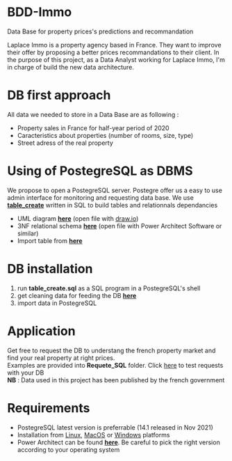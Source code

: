 # BDD-Immo
Data Base for property prices's predictions and recommandation

Laplace Immo is a property agency based in France. They want to improve their offer by proposing a better prices recommandations to their client. 
In the purpose of this project, as a Data Analyst working for Laplace Immo, I'm in charge of build the new data architecture. 

# DB first approach

All data we needed to store in a Data Base are as following : 

* Property sales in France for half-year period of 2020
* Caracteristics about properties (number of rooms, size, type)
* Street adress of the real property

# Using of PostegreSQL as DBMS

We propose to open a PostegreSQL server. Postegre offer us a easy to use admin interface for monitoring and requesting data base. 
We use [**table_create**](https://github.com/marcadeant/BDD-Immo/blob/main/table_create.sql) written in SQL to build tables and relationnals dependancies

* UML diagram [**here**](https://github.com/marcadeant/BDD-Immo/blob/main/MCD_UML_Diagram) (open file with [draw.io](https://app.diagrams.net/))
* 3NF relational schema [**here**](https://github.com/marcadeant/BDD-Immo/blob/main/mld_bdd_immo.architect) (open file with Power Architect Software or similar)
* Import table from [**here**](https://github.com/marcadeant/BDD-Immo/blob/main/Tables%20BDD) 

# DB installation

1. run **table_create.sql** as a SQL program in a PostegreSQL's shell
2. get cleaning data for feeding the DB [**here**](https://github.com/marcadeant/BDD-Immo/blob/main/Tables%20BDD)
3. import data in PostegreSQL 

# Application

Get free to request the DB to understang the french property market and find your real property at right prices.
<br>
Examples are provided into **Requete_SQL** folder. Click [here](https://github.com/marcadeant/BDD-Immo/tree/main/Reque%CC%82te%20SQL) to test requests with your DB
<br>
**NB** : Data used in this project has been published by the french government

# Requirements 

* PostegreSQL latest version is preferrable (14.1 released in Nov 2021)
* Installation from [Linux](https://www.postgresql.org/download/linux/), [MacOS](https://www.postgresql.org/download/macosx/) or [Windows](https://www.postgresql.org/download/windows/) platforms
* Power Architect can be found [**here**](http://www.bestofbi.com/page/architect_download_os). Be careful to pick the right version according to your operating system 
